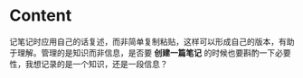 # Content

记笔记时应用自己的话复述，而非简单复制粘贴，这样可以形成自己的版本，有助于理解。管理的是知识而非信息，是否要 **创建一篇笔记** 的时候也要斟酌一下必要性，我想记录的是一个知识，还是一段信息？
